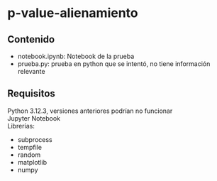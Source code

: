 # p-value-alienamiento

## Contenido
<ul>
  <li>notebook.ipynb: Notebook de la prueba </li>
  <li>prueba.py: prueba en python que se intentó, no tiene información relevante</li>
</ul>

## Requisitos
Python 3.12.3, versiones anteriores podrían no funcionar <br>
Jupyter Notebook <br>
Librerías: 
<ul>
  <li> subprocess </li>
  <li> tempfile </li>
  <li> random </li>
  <li> matplotlib </li>
  <li> numpy </li>
</ul>
